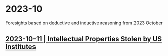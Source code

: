 # 2023-10
Foresights based on deductive and inductive reasoning from 2023 October

## [2023-10-11 | Intellectual Properties Stolen by US Institutes ](https://github.com/true-foresight/2023-10/blob/main/11.md#intellectual-properties-stolen-by-us-institutes)

